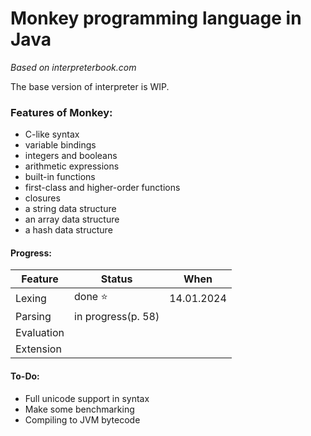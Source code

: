 # Monkey programming language in Java
_Based on interpreterbook.com_

The base version of interpreter is WIP.

### Features of Monkey:
- C-like syntax  
- variable bindings  
- integers and booleans  
- arithmetic expressions  
- built-in functions  
- first-class and higher-order functions  
- closures  
- a string data structure  
- an array data structure  
- a hash data structure  

#### Progress:
| Feature    | Status             | When       |  
|------------|--------------------|------------|  
| Lexing     | done ⭐             | 14.01.2024 |
| Parsing    | in progress(p. 58) |            |
| Evaluation |                    |            |
| Extension  |                    |            |


#### To-Do:
- Full unicode support in syntax
- Make some benchmarking
- Compiling to JVM bytecode